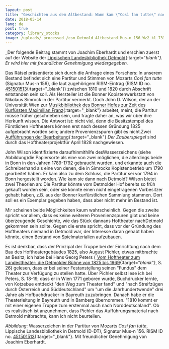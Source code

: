 ```yaml
---
layout: post
title: "Geschichten aus dem Altbestand: Wann kam \"Così fan tutte\" nach Detmold?"
date: 2018-05-14
lang: de
post: true
category: library_stocks
image: /uploads/_processed_/csm_Detmold_Altbestand_Mus-n_156_Wz2_kl_7333719be9.jpg
---
```



_Der folgende Beitrag stammt von Joachim Eberhardt und erschien zuerst auf der Website der [Lippischen Landesbibliothek Detmold](http://www.llb-detmold.de/aktuelles/aktuelles-detail/article/geschichten-aus-dem-altbestand-wann-kam-cosi-fan-tutte-nach-detmold.html){:target="_blank"}. Er wird hier mit freundlicher Genehmigung wiedergegeben._

Das Rätsel präsentierte sich durch die Anfrage eines Forschers: In unserem Bestand befindet sich eine Partitur und Stimmen von Mozarts _Così fan tutte_ (Signatur Mus-n 156), die laut zugehörigem RISM-Eintrag (RISM ID no. [451501513](https://opac.rism.info/search?id=451501513){:target="_blank"}) zwischen 1810 und 1820 durch Abschrift entstanden sein soll. Als Hersteller ist die Bonner Kopistenwerkstatt von Nikolaus Simrock in der Partitur vermerkt. Doch John D. Wilson, der an der Universität Wien zur [Musikbibliothek des Bonner Hofes zur Zeit des Kurfürsten Maximilian Franz](http://musikwissenschaft.univie.ac.at/projekte/musicmaximilianfranz/sacred-music-library-of-maximilian-franz-english/){:target="_blank"} arbeitet, meint, die Partitur müsse früher geschrieben sein, und fragte daher an, was wir über ihre Herkunft wissen. Die Antwort ist: nicht viel, denn die Besitzstempel des Fürstlichen Hoftheaters können erst nach dessen Gründung 1825 aufgebracht worden sein; andere Provenienzspuren gibt es nicht.Zwei [Aufführungen der Bearbeitung](http://hoftheater-detmold.de/?page_id=386){:target="_blank"} _Der Zauberspiegel_ sind durch das Hoftheaterprojektfür April 1828 nachgewiesen.

John Wilson identifizierte daraufhinmithilfe desWasserzeichens (siehe Abbildung)die Papiersorte als eine von zwei möglichen, die allerdings beide in Bonn in den Jahren 1789-1792 gebraucht wurden, und erkannte auch die Schreiberhand als eine von denen, die in Simrocks Kopistenbetrieb um 1790 gearbeitet haben. Er kam also zu dem Schluss, die Partitur sei vor 1794 in Bonn hergestellt worden. Wie kam sie dann nach Detmold? Wilson bietet zwei Theorien an: Die Partitur könnte vom Detmolder Hof bereits so früh gekauft worden sein, oder sie könnte einen nicht eingetragenen Vorbesitzer gehabt haben, z.B. aus der Bonner kurfürstlichen Sammlung stammen. Dort soll es ein Exemplar gegeben haben, dass aber nicht mehr im Bestand ist.

Mir scheinen beide Möglichkeiten kaum wahrscheinlich. Gegen die zweite spricht vor allem, dass es keine weiteren Provenienzspuren gibt und keine überzeugende Geschichte, wie das Stück dannans Hoftheater nachDetmold gekommen sein sollte. Gegen die erste spricht, dass vor der Gründung des Hoftheaters niemand in Detmold war, der Interesse daran gehabt haben könnte, einen Bestand von Spielmaterialien aufzubauen.

Es ist denkbar, dass der Prinzipal der Truppe bei der Einrichtung nach dem Bau des Hoftheatergebäudes 1825, also August Pichler, etwas mitbrachte an Besitz; ich habe bei Hans Georg Peters (_[Vom Hoftheater zum Landestheater: die Detmolder Bühne von 1825 bis 1969](http://www.worldcat.org/oclc/462223504){:target="_blank"}_, S. 26) gelesen, dass er bei seiner Festanstellung seinen "Fundus" dem Theater zur Verfügung zu stellen hatte. Über Pichler selbst lese ich bei Peters, S. 18-19, dass er in Wien 1771 geboren wurde, Buchdrucker lernte, von Kotzebue entdeckt "den Weg zum Theater fand" und "nach Streifzügen durch Österreich und Süddeutschland" um "um die Jahrhundertwende" drei Jahre als Hofbuchdrucker in Bayreuth zuzubringen. Danach habe er die Theaterleitung in Bayreuth und in Bamberg übernommen. "1810 kommt er mit einer eigenen Truppe zum erstenmal auch nach Norddeutschland". Ob es realistisch ist anzunehmen, dass Pichler das Aufführungsmaterial nach Detmold mitbrachte, kann ich nicht beurteilen.

_Abbildung_: Wasserzeichen in der Partitur von Mozarts _Così fan tutte_, Lippische Landesbibliothek in Detmold (D-DT), Signatur Mus-n 156. RISM ID no. [451501513](https://opac.rism.info/search?id=451501513){:target="_blank"}. Mit freundlicher Genehmigung von Joachim Eberhardt.



<script type="text/javascript">var switchTo5x=true;</script><script type="text/javascript" src="http://w.sharethis.com/button/buttons.js"></script><script type="text/javascript">stLight.options({publisher: "9b601438-1ce1-49d8-bfd7-9cff5df54c17", doNotHash: false, doNotCopy: false, hashAddressBar: false});</script>